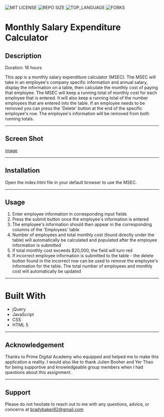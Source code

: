 ![MIT LICENSE](https://img.shields.io/github/license/bradybaker/jquery-salary-calulator?style=flat-square)
![REPO SIZE](https://img.shields.io/github/repo-size/bradybaker/jquery-salary-calulator?style=flat-square)
![TOP_LANGUAGE](https://img.shields.io/github/languages/top/bradybaker/jquery-salary-calulator?style=flat-square)
![FORKS](https://img.shields.io/github/forks/bradybaker/jquery-salary-calulator?style=social)

# Monthly Salary Expenditure Calculator


## Description

Duration: 16 hours

This app is a monthly salary expenditure calculator (MSEC). The MSEC will take in an employee's company specific information and annual salary, display the information on a table, then calculate the monthly cost of paying that employee. The MSEC will keep a running total of monthly cost for each employee that is entered. It will also keep a running total of the number employees that are entered into the table. If an employee needs to be removed you can press the 'Delete' button at the end of the specific employee's row. The employee's information will be removed from both running totals.   

---

## Screen Shot

[image](msec_image.png)

---

## Installation

Open the index.html file in your default browser to use the MSEC. 

---

## Usage

1. Enter employee information in corresponding input fields
2. Press the submit button once the employee's information is entered
3. The employee's information should then appear in the corresponding columns of the 'Employees' table 
4. Number of employees and total monthly cost (found directly under the table) will automatically be calculated and populated after the employee information is submitted
5. If total monthly cost exceeds $20,000, the field will turn red
6. If incorrect employee information is submitted to the table - the delete button found in the incorrect row can be used to remove the employee's information for the table. The total number of employees and monthly cost will automatically be updated

---

# Built With
- jQuery
- JavaScript
- CSS
- HTML 5
 
--- 

## Acknowledgement

Thanks to Prime Digital Academy who equipped and helped me to make this application a reality. I would also like to thank Julien Booher and Yer Thao for being supportive and knowledgeable group members when I had questions about this assignment. 

---

## Support

Please do not hesitate to reach out to me with any questions, advice, or concerns at bradybaker82@gmail.com
